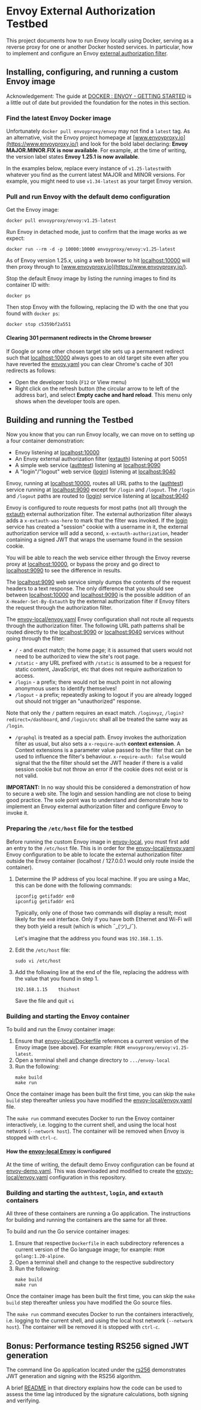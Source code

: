 # Envoy External Authorization Testbed

This project documents how to run Envoy locally using Docker, serving as a reverse proxy for one or another Docker
hosted services. In particular, how to implement and configure an Envoy [external authorization filter](https://www.envoyproxy.io/docs/envoy/latest/configuration/http/http_filters/ext_authz_filter).

## Installing, configuring, and running a custom Envoy image

Acknowledgement: The guide at [DOCKER : ENVOY - GETTING STARTED](https://www.bogotobogo.com/DevOps/Docker/Docker-Envoy-Getting-Started.php)
is a little out of date but provided the foundation for the notes in this section.

### Find the latest Envoy Docker image

Unfortunately `docker pull envoyproxy/envoy` may not find a `latest` tag. As an alternative, visit the Envoy project 
homepage at [www.envoyproxy.io](https://www.envoyproxy.io/) and look for the bold label declaring: 
**Envoy MAJOR.MINOR.FIX is now available**. For example, at the time of writing, the version label states
**Envoy 1.25.1 is now available**. 

In the examples below, replace every instance of `v1.25-latest`with whatever you find as the current latest MAJOR and 
MINOR versions. For example, you might need to use `v1.34-latest` as your target Envoy version.

### Pull and run Envoy with the default demo configuration

Get the Envoy image:

```shell
docker pull envoyproxy/envoy:v1.25-latest
```

Run Envoy in detached mode, just to confirm that the image works as we expect:

```shell
docker run --rm -d -p 10000:10000 envoyproxy/envoy:v1.25-latest
```

As of Envoy version 1.25.x, using a web browser to hit [localhost:10000](http://localhost:10000/) will then
proxy through to [www.envoyproxy.io](https://www.envoyproxy.io/).

Stop the default Envoy image by listing the running images to find its container ID with:

```shell
docker ps
```

Then stop Envoy with the following, replacing the ID with the one that you found with `docker ps`:

```shell
docker stop c5359bf2a551
```

#### Clearing 301 permanent redirects in the Chrome browser

If Google or some other chosen target site sets up a permanent redirect such that [localhost:10000](http://localhost:10000/)
always goes to an old target site even after you have reverted the [envoy.yaml](envoy-local/envoy.yaml) you can clear
Chrome's cache of 301 redirects as follows:

* Open the developer tools (`F12` or View menu)
* Right click on the refresh button (the circular arrow to te left of the address bar), and select **Empty cache and
  hard reload**. This menu only shows when the developer tools are open.

## Building and running the Testbed

Now you know that you can run Envoy locally, we can move on to setting up a four container demonstration:

* Envoy listening at [localhost:10000](http://localhost:10000/)
* An Envoy external authorization filter ([extauth](extauth)) listening at port 50051
* A simple web service ([authtest](authtest)) listening at [localhost:9090](http://localhost:9090/)
* A "login"/"logout" web service ([login](login)) listening at [localhost:9040](http://localhost:9040/)

Envoy, running at [localhost:10000](http://localhost:10000/), routes all URL paths to the ([authtest](authtest))
service running at [localhost:9090](http://localhost:9090/) except for `/login` and `/logout`. The `/login` and `/logout`
paths are routed to ([login](login)) service listening at [localhost:9040](http://localhost:9040/)

Envoy is configured to route requests for most paths (not all) through the [extauth](extauth) external authorization 
filter. The external authorization filter always adds a `x-extauth-was-here` to mark that the filter was invoked. 
If the [login](login) service has created a "session" cookie with a username in it, the external authorization
service will add a second, `x-extauth-authorization`, header containing a signed JWT that wraps the username found
in the session cookie.

You will be able to reach the web service either through the Envoy reverse proxy at [localhost:10000](http://localhost:10000/),
or bypass the proxy and go direct to [localhost:9090](http://localhost:9090/) to see the difference in results.

The [localhost:9090](http://localhost:9090/) web service simply dumps the contents of the request headers to a text 
response. The only difference that you should see between [localhost:10000](http://localhost:10000/) and
[localhost:9090](http://localhost:9090/) is the possible addition of an `X-Header-Set-By-Extauth` by the external 
authorization filter if Envoy filters the request through the authorization filter.

The [envoy-local/envoy.yaml](envoy-local/envoy.yaml) Envoy configuration shall not route all requests through the 
authorization filter. The following URL path patterns shall be routed directly to the [localhost:9090](http://localhost:9090/)
or [localhost:9040](http://localhost:9040/) services without going through the filter:

* `/` - and exact match; the home page; it is assumed that users would not need to be authorized to view the site's root page.
* `/static` - any URL prefixed with `/static` is assumed to be a request for static content, JavaScript, etc that does
  not require authorization to access.
* `/login` - a prefix; there would not be much point in not allowing anonymous users to identify themselves!
* `/logout` - a prefix; repeatedly asking to logout if you are already logged out should not trigger an "unauthorized" response.

Note that only the `/` pattern requires an exact match. `/loginxyz`, `/login?redirect=/dashboard`, and `/login/otc` 
shall all be treated the same way as `/login`.

* `/graphql` is treated as a special path. Envoy invokes the authorization filter as usual, but also sets a 
  `x-require-auth` **context extension**. A Context extensions is a parameter value passed to the filter that
  can be used to influence the filter's behaviour. `x-require-auth: false` would signal that the the filter
  should set the JWT header if there is a valid session cookie but not throw an error if the cookie does not
  exist or is not valid.

**IMPORTANT:** In no way should this be considered a demonstration of how to secure a web site. The login and session
handling are not close to being good practice. The sole point was to understand and demonstrate how to implement an
Envoy external authorization filter and configure Envoy to invoke it.

### Preparing the `/etc/host` file for the testbed

Before running the custom Envoy image in [envoy-local](envoy-local), you must first add an entry to the `/etc/host`
file. This is in order for the [envoy-local/envoy.yaml](envoy-local/envoy.yaml) Envoy configuration to be able
to locate the external authorization filter outside the Envoy container (localhost / 127.0.0.1 would only route inside 
the container).

1. Determine the IP address of you local machine. If you are using a Mac, this can be done with the following commands:
   ```shell
   ipconfig getifaddr en0
   ipconfig getifaddr en1
   ```
   Typically, only one of those two commands will display a result; most likely for the `en0` interface. Only if you
   have both Ethernet and Wi-Fi will they both yield a result (which is which ¯\_(ツ)_/¯).
   
   Let's imagine that the address you found was `192.168.1.15`.
2. Edit the `/etc/host` file:
   ```shell
   sudo vi /etc/host
   ```
3. Add the following line at the end of the file, replacing the address with the value that you found in step 1.
   ```text
   192.168.1.15    thishost
   ```
   Save the file and quit `vi`

### Building and starting the Envoy container

To build and run the Envoy container image: 

1. Ensure that [envoy-local/Dockerfile](envoy-local/Dockerfile) references a current version of the Envoy image
   (see above). For example: `FROM envoyproxy/envoy:v1.25-latest`.
2. Open a terminal shell and change directory to `.../envoy-local`
3. Run the following:
   ```shell
   make build
   make run
   ```

Once the container image has been built the first time, you can skip the `make build` step thereafter unless you have 
modified the [envoy-local/envoy.yaml](envoy-local/envoy.yaml) file.

The `make run` command executes Docker to run the Envoy container interactively, i.e. logging to the current shell,
and using the local host network (`--network host`). The container will be removed when Envoy is stopped with `ctrl-c`.

#### How the [envoy-local Envoy](envoy-local/envoy.yaml) is configured

At the time of writing, the default demo Envoy configuration can be found at [envoy-demo.yaml](https://github.com/envoyproxy/envoy/blob/main/configs/envoy-demo.yaml).
This was downloaded and modified to create the [envoy-local/envoy.yaml](envoy-local/envoy.yaml) configuration in this
repository.

### Building and starting the `authtest`, `login`, and `extauth` containers

All three of these containers are running a Go application. The instructions for building and running the containers
are the same for all three.

To build and run the Go service container images:

1. Ensure that respective `Dockerfile` in each subdirectory references a current version of the Go language image;
   for example: `FROM golang:1.20-alpine`.
2. Open a terminal shell and change to the respective subdirectory
3. Run the following:
   ```shell
   make build
   make run
   ```

Once the container image has been built the first time, you can skip the `make build` step thereafter unless you have
modified the Go source files.

The `make run` command executes Docker to run the containers interactively, i.e. logging to the current shell,
and using the local host network (`--network host`). The container will be removed it is stopped with `ctrl-c`.

## Bonus: Performance testing RS256 signed JWT generation

The command line Go application located under the [rs256](rs256) demonstrates JWT generation and signing with the 
RS256 algorithm. 

A brief [README](rs256/README.md) in that directory explains how the code can be used to assess the time lag 
introduced by the signature calculations, both signing and verifying.
